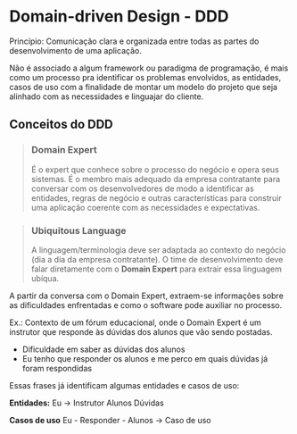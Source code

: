 # Domain-driven Design - DDD

Princípio: Comunicação clara e organizada entre todas as partes do desenvolvimento de uma aplicação.

Não é associado a algum framework ou paradigma de programação, é mais como um processo pra identificar os problemas envolvidos, as entidades, casos de uso com a finalidade de montar um modelo do projeto que seja alinhado com as necessidades e linguajar do cliente.

## Conceitos do DDD

> ### Domain Expert
> É o expert que conhece sobre o processo do negócio e opera seus sistemas. É o membro mais adequado da empresa contratante para conversar com os desenvolvedores de modo a identificar as entidades, regras de negócio e outras características para construir uma aplicação coerente com as necessidades e expectativas. 

> ### Ubiquitous Language
> A linguagem/terminologia deve ser adaptada ao contexto do negócio (dia a dia da empresa contratante). O time de desenvolvimento deve falar diretamente com o **Domain Expert** para extrair essa linguagem ubíqua.

A partir da conversa com o Domain Expert, extraem-se informações sobre as dificuldades enfrentadas e como o software pode auxiliar no processo.

Ex.: Contexto de um fórum educacional, onde o Domain Expert é um instrutor que responde às dúvidas dos alunos que vão sendo postadas.

- Dificuldade em saber as dúvidas dos alunos
- Eu tenho que responder os alunos e me perco em quais dúvidas já foram respondidas

Essas frases já identificam algumas entidades e casos de uso:

**Entidades:**
Eu -> Instrutor
Alunos
Dúvidas

**Casos de uso**
Eu - Responder - Alunos -> Caso de uso